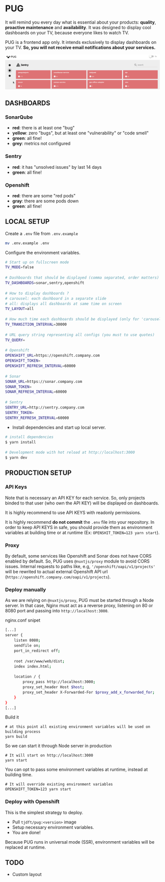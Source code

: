 # PUG

It will remind you every day  what is essential about your products: **quality**, **proactive maintenance** and **availability**. It was designed to display cool dashboards on your TV, because  everyone likes to watch TV.


PUG is a frontend app only. It intends exclusively to display dashboards on your TV. **So, you will not receive email notifications about your services.**

![pug.gif](https://raw.githubusercontent.com/tjdft/pug/master/pug.gif)

## DASHBOARDS

### SonarQube

- **red**: there is at least one "bug"
- **yellow**: zero "bugs", but at least one "vulnerability" or "code smell"
- **green**: all fine!
- **grey**: metrics not configured

### Sentry


- **red**: it has "unsolved issues" by last 14 days
- **green**: all fine!

### Openshift 

- **red**: there are some "red pods"
- **gray**: there are some pods down
- **green**: all fine!

## LOCAL SETUP

Create a `.env` file from `.env.example `

```bash
mv .env.example .env
```

Configure the environment variables.

```bash
# Start up on fullscreen mode
TV_MODE=false

# Dashboards that should be displayed (comma separated, order matters)
TV_DASHBOARDS=sonar,sentry,openshift

# How to display dashboards ?
# carousel: each dashboard in a separate slide
# all: displays all dashboards at same time on screen
TV_LAYOUT=all

# How much time each dashboards should be displayed (only for 'carousel' layout)
TV_TRANSITION_INTERVAL=30000 

# URL query string representing all configs (you must to use quotes)
TV_QUERY=

# Openshift 
OPENSHIFT_URL=https://openshift.company.com
OPENSHIFT_TOKEN=
OPENSHIFT_REFRESH_INTERVAL=60000

# Sonar
SONAR_URL=https://sonar.company.com
SONAR_TOKEN=
SONAR_REFRESH_INTERVAL=60000

# Sentry
SENTRY_URL=http://sentry.company.com
SENTRY_TOKEN=
SENTRY_REFRESH_INTERVAL=60000
```


- Install dependencies and start up local server.

``` bash
# install dependencies
$ yarn install

# Development mode with hot reload at http://localhost:3000
$ yarn dev
```

## PRODUCTION SETUP


### API Keys

Note that is necessary an API KEY for each service. So, only projects binded to that user (who own the API KEY) will be displayed on dashboards. 

It is highly recommend to use API KEYS with readonly permissions. 

It is highly recommend **do not commit** the `.env` file into your repository.  In order to keep API KEYS in safe, you should provide them as environment variables at building time or at runtime (Ex: `OPENSHIT_TOKEN=123 yarn start`).


### Proxy

By default, some services like Openshift and Sonar does not have CORS enabled by default. So, PUG uses `@nuxtjs/proxy` module to avoid CORS issues. Internal requests to paths like, e.g, `'/openshift/oapi/v1/projects'`  will be rewrited to actual external Openshift API url (`https://openshift.company.com/oapi/v1/projects`).


### Deploy manually

As we are relying on `@nuxtjs/proxy`, PUG must be started through a Node server. In that case, Nginx must act as a reverse proxy, listening on 80 or 8080 port and passing into `http://localhost:3000`.


nginx.conf snipet

```bash
[...]
server {
    listen 8080;        
    sendfile on;
    port_in_redirect off;

    root /var/www/web/dist;
    index index.html;

    location / {         
        proxy_pass http://localhost:3000;
        proxy_set_header Host $host;
        proxy_set_header X-Forwarded-For $proxy_add_x_forwarded_for;
    }
}
[...]
```

Build it

```
# at this point all existing environment variables will be used on building process
yarn build
```


So we can start it through Node server in production
```
# It will start on http://localhost:3000
yarn start
```

You can opt to pass some environment variables at runtime, instead at building time.

```
# It will override existing environment variables
OPENSHIFT_TOKEN=123 yarn start
```


### Deploy with Openshift

This is the simplest strategy to deploy.

- Pull `tjdft/pug:<version>` image 
- Setup necessary environment variables.
- You are done!

Because PUG runs in universal mode (SSR), environment variables will be replaced at runtime.


## TODO

- Custom layout